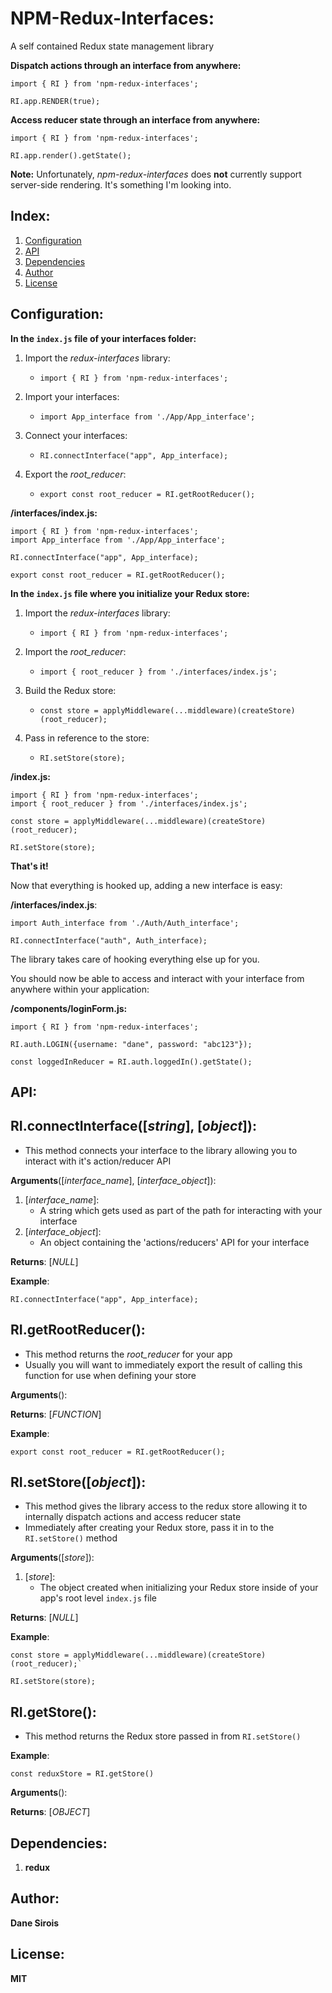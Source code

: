 # NPM-Redux-Interfaces: 
A self contained Redux state management library

**Dispatch actions through an interface from anywhere:**
```
import { RI } from 'npm-redux-interfaces';

RI.app.RENDER(true);
```

**Access reducer state through an interface from anywhere:**
```
import { RI } from 'npm-redux-interfaces';

RI.app.render().getState();
```

**Note:**
Unfortunately, *npm-redux-interfaces* does **not** currently support server-side rendering. It's something I'm looking into.

## Index:
1. [Configuration](#configuration)
2. [API](#api)
3. [Dependencies](#dependencies)
4. [Author](#author)
5. [License](#license)

## Configuration:

**In the `index.js` file of your interfaces folder:**

1. Import the *redux-interfaces* library:

    - `import { RI } from 'npm-redux-interfaces';`
    
2. Import your interfaces:

    - `import App_interface from './App/App_interface';`
    
3. Connect your interfaces:

    - `RI.connectInterface("app", App_interface);`
    
4. Export the *root_reducer*:

    - `export const root_reducer = RI.getRootReducer();`
    
**/interfaces/index.js:**
```
import { RI } from 'npm-redux-interfaces';
import App_interface from './App/App_interface';

RI.connectInterface("app", App_interface);

export const root_reducer = RI.getRootReducer();
```

**In the `index.js` file where you initialize your Redux store:**

1. Import the *redux-interfaces* library:

    - `import { RI } from 'npm-redux-interfaces';`
    
2. Import the *root_reducer*:

    - `import { root_reducer } from './interfaces/index.js';`
    
3. Build the Redux store:

    - `const store = applyMiddleware(...middleware)(createStore)(root_reducer);`
    
4. Pass in reference to the store:

    - `RI.setStore(store);`

**/index.js:**
```
import { RI } from 'npm-redux-interfaces';
import { root_reducer } from './interfaces/index.js';

const store = applyMiddleware(...middleware)(createStore)(root_reducer);

RI.setStore(store);
```

**That's it!**

Now that everything is hooked up, adding a new interface is easy:

**/interfaces/index.js**:
```
import Auth_interface from './Auth/Auth_interface';

RI.connectInterface("auth", Auth_interface);
```

The library takes care of hooking everything else up for you.

You should now be able to access and interact with your interface from anywhere within your application:

**/components/loginForm.js:**
```
import { RI } from 'npm-redux-interfaces';

RI.auth.LOGIN({username: "dane", password: "abc123"});

const loggedInReducer = RI.auth.loggedIn().getState();
```

## API:
## RI.connectInterface([*string*], [*object*]):
- This method connects your interface to the library allowing you to interact with it's action/reducer API

**Arguments**([*interface_name*], [*interface_object*]):
 
1. [*interface_name*]:
    - A string which gets used as part of the path for interacting with your interface
2. [*interface_object*]:
    - An object containing the 'actions/reducers' API for your interface

**Returns**: [*NULL*]

**Example**:

`RI.connectInterface("app", App_interface);`

## RI.getRootReducer():
- This method returns the *root_reducer* for your app
- Usually you will want to immediately export the result of calling this function for use when defining your store

**Arguments**():

**Returns**: [*FUNCTION*]

**Example**:

`export const root_reducer = RI.getRootReducer();`

## RI.setStore([*object*]):
- This method gives the library access to the redux store allowing it to internally dispatch actions and access reducer state
- Immediately after creating your Redux store, pass it in to the `RI.setStore()` method

**Arguments**([*store*]):

1. [*store*]:
    - The object created when initializing your Redux store inside of your app's root level `index.js` file
    
**Returns**: [*NULL*]

**Example**:

```
const store = applyMiddleware(...middleware)(createStore)(root_reducer);`

RI.setStore(store);
```

## RI.getStore():
- This method returns the Redux store passed in from `RI.setStore()`

**Example**:

`const reduxStore = RI.getStore()`

**Arguments**():

**Returns**: [*OBJECT*]

## Dependencies:
1. **redux**

## Author:
**Dane Sirois**

## License:
**MIT**
